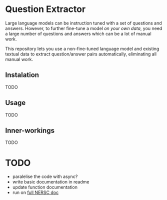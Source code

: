# Question Extractor

Large language models can be instruction tuned with a set of questions and answers.
However, to further fine-tune a model *on your own data*, you need a large number of questions and answers which can be a lot of manual work.

This repository lets you use a non-fine-tuned language model and existing textual data to extract question/answer pairs automatically, eliminating all manual work.

## Instalation

TODO

## Usage

TODO

## Inner-workings

TODO

# TODO

- paralelise the code with async?
- write basic documentation in readme
- update function documentation
- run on [full NERSC doc](https://gitlab.com/NERSC/nersc.gitlab.io/-/tree/main/docs)
